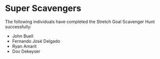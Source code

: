 # Super Scavengers

The following individuals have completed the Stretch Goal Scavenger Hunt successfully:

* John Buell
* Fernando José Delgado
* Ryan Amarit
* Dov Dekeyser
